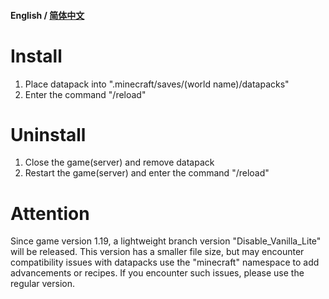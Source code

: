 #### English / [简体中文](https://github.com/FeedMincPls/Disable-Vanilla-Advancements-and-Recipes/blob/main/README-zh-Hans.md)

# Install
1. Place datapack into ".minecraft/saves/(world name)/datapacks"
2. Enter the command "/reload"
# Uninstall
1. Close the game(server) and remove datapack
2. Restart the game(server) and enter the command "/reload"
# Attention
Since game version 1.19, a lightweight branch version "Disable_Vanilla_Lite" will be released. This version has a smaller file size, but may encounter compatibility issues with datapacks use the "minecraft" namespace to add advancements or recipes. If you encounter such issues, please use the regular version.
